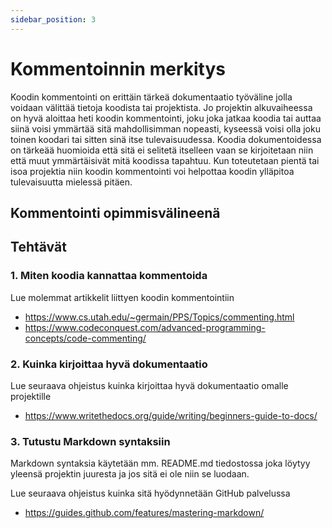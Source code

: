 ```yaml
---
sidebar_position: 3
---
```


# Kommentoinnin merkitys

Koodin kommentointi on erittäin tärkeä dokumentaatio työväline jolla voidaan välittää tietoja koodista tai projektista. Jo projektin alkuvaiheessa on hyvä aloittaa heti koodin kommentointi, joku joka jatkaa koodia tai auttaa siinä voisi ymmärtää sitä mahdollisimman nopeasti, kyseessä voisi olla joku toinen koodari tai sitten sinä itse tulevaisuudessa. Koodia dokumentoidessa on tärkeää huomioida että sitä ei selitetä itselleen vaan se kirjoitetaan niin että muut ymmärtäisivät mitä koodissa tapahtuu. Kun toteutetaan pientä tai isoa projektia niin koodin kommentointi voi helpottaa koodin ylläpitoa tulevaisuutta mielessä pitäen. 

## Kommentointi opimmisvälineenä

## Tehtävät

### 1. Miten koodia kannattaa kommentoida
Lue molemmat artikkelit liittyen koodin kommentointiin
* https://www.cs.utah.edu/~germain/PPS/Topics/commenting.html
* https://www.codeconquest.com/advanced-programming-concepts/code-commenting/

### 2. Kuinka kirjoittaa hyvä dokumentaatio
Lue seuraava ohjeistus kuinka kirjoittaa hyvä dokumentaatio omalle projektille
* https://www.writethedocs.org/guide/writing/beginners-guide-to-docs/

### 3. Tutustu Markdown syntaksiin
Markdown syntaksia käytetään mm. README.md tiedostossa joka löytyy yleensä projektin juuresta ja jos sitä ei ole niin se luodaan. 

Lue seuraava ohjeistus kuinka sitä hyödynnetään GitHub palvelussa
* https://guides.github.com/features/mastering-markdown/